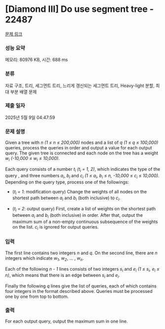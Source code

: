 # [Diamond III] Do use segment tree - 22487 

[문제 링크](https://www.acmicpc.net/problem/22487) 

### 성능 요약

메모리: 80976 KB, 시간: 688 ms

### 분류

자료 구조, 트리, 세그먼트 트리, 느리게 갱신되는 세그먼트 트리, Heavy-light 분할, 최대 부분 배열 문제

### 제출 일자

2025년 5월 9일 04:47:59

### 문제 설명

<p>Given a tree with <var>n</var> <var>(1 ≤ n ≤ 200,000)</var> nodes and a list of <var>q</var> <var>(1 ≤ q ≤ 100,000)</var> queries, process the queries in order and output a value for each output query. The given tree is connected and each node on the tree has a weight <var>w<sub>i</sub></var> <var>(-10,000 ≤ w<sub>i</sub> ≤ 10,000)</var>.</p>

<p>Each query consists of a number <var>t<sub>i</sub></var> <var>(t<sub>i</sub> = 1, 2)</var>, which indicates the type of the query , and three numbers <var>a<sub>i</sub></var>, <var>b<sub>i</sub></var> and <var>c<sub>i</sub></var> <var>(1 ≤ a<sub>i</sub>, b<sub>i</sub> ≤ n, -10,000 ≤ c<sub>i</sub> ≤ 10,000)</var>. Depending on the query type, process one of the followings:</p>

<ul>
	<li>
	<p>(<var>t<sub>i</sub> = 1</var>: modification query) Change the weights of all nodes on the shortest path between <var>a<sub>i</sub></var> and <var>b<sub>i</sub></var> (both inclusive) to <var>c<sub>i</sub></var>.</p>
	</li>
	<li>
	<p>(<var>t<sub>i</sub> = 2</var>: output query) First, create a list of weights on the shortest path between <var>a<sub>i</sub></var> and <var>b<sub>i</sub></var> (both inclusive) in order. After that, output the maximum sum of a non-empty continuous subsequence of the weights on the list. <var>c<sub>i</sub></var> is ignored for output queries.</p>
	</li>
</ul>

### 입력 

 <p>The first line contains two integers <var>n</var> and <var>q</var>. On the second line, there are <var>n</var> integers which indicate <var>w<sub>1</sub></var>, <var>w<sub>2</sub></var>, ... , <var>w<sub>n</sub></var>.</p>

<p>Each of the following <var>n - 1</var> lines consists of two integers <var>s<sub>i</sub></var> and <var>e<sub>i</sub></var> <var>(1 ≤ s<sub>i</sub>, e<sub>i</sub> ≤ n)</var>, which means that there is an edge between <var>s<sub>i</sub></var> and <var>e<sub>i</sub></var>.</p>

<p>Finally the following <var>q</var> lines give the list of queries, each of which contains four integers in the format described above. Queries must be processed one by one from top to bottom.</p>

### 출력 

 <p>For each output query, output the maximum sum in one line.</p>

